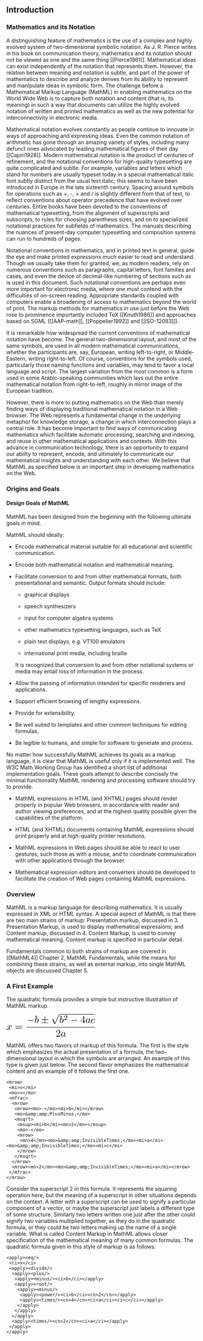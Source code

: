 ## Introduction

### Mathematics and its Notation

A distinguishing feature of mathematics is the use of a complex and
highly evolved system of two-dimensional symbolic notation. As
J. R. Pierce writes in his book on communication theory, mathematics
and its notation should not be viewed as one and the same thing
[[Pierce1961]]. Mathematical ideas can exist independently of the
notation that represents them. However, the relation between meaning
and notation is subtle, and part of the power of mathematics to
describe and analyze derives from its ability to represent and
manipulate ideas in symbolic form. The challenge before a Mathematical
Markup Language (MathML) in enabling mathematics on the World Wide Web
is to capture both notation and content (that is, its meaning) in such
a way that documents can utilize the highly evolved notation of
written and printed mathematics as well as the new potential for
interconnectivity in electronic media.

Mathematical notation evolves constantly as people continue to
innovate in ways of approaching and expressing ideas. Even the common
notation of arithmetic has gone through an amazing variety of styles,
including many defunct ones advocated by leading mathematical figures
of their day [[Cajori1928]]. Modern mathematical notation is the product
of centuries of refinement, and the notational conventions for
high-quality typesetting are quite complicated and subtle. For
example, variables and letters which stand for numbers are usually
typeset today in a special mathematical italic font subtly distinct
from the usual text italic; this seems to have been introduced in
Europe in the late sixteenth century. Spacing around symbols for
operations such as +, -, × and / is slightly different from that of
text, to reflect conventions about operator precedence that have
evolved over centuries. Entire books have been devoted to the
conventions of mathematical typesetting, from the alignment of
superscripts and subscripts, to rules for choosing parenthesis sizes,
and on to specialized notational practices for subfields of
mathematics. The manuals describing the nuances of present-day
computer typesetting and composition systems can run to hundreds of
pages.

Notational conventions in mathematics, and in printed text in general,
guide the eye and make printed expressions much easier to read and
understand. Though we usually take them for granted, we, as modern
readers, rely on numerous conventions such as paragraphs, capital
letters, font families and cases, and even the device of decimal-like
numbering of sections such as is used in this document. Such
notational conventions are perhaps even more important for electronic
media, where one must contend with the difficulties of on-screen
reading. Appropriate standards coupled with computers enable a
broadening of access to mathematics beyond the world of print. The
markup methods for mathematics in use just before the Web rose to
prominence importantly included TeX [[Knuth1986]] and approaches based
on SGML ([[AAP-math]], [[Poppelier1992]] and [[ISO-12083]]).

It is remarkable how widespread the current conventions of
mathematical notation have become. The general two-dimensional layout,
and most of the same symbols, are used in all modern mathematical
communications, whether the participants are, say, European, writing
left-to-right, or Middle-Eastern, writing right-to-left. Of course,
conventions for the symbols used, particularly those naming functions
and variables, may tend to favor a local language and script. The
largest variation from the most common is a form used in some
Arabic-speaking communities which lays out the entire mathematical
notation from right-to-left, roughly in mirror image of the European
tradition.

However, there is more to putting mathematics on the Web than merely
finding ways of displaying traditional mathematical notation in a Web
browser. The Web represents a fundamental change in the underlying
metaphor for knowledge storage, a change in which interconnection
plays a central role. It has become important to find ways of
communicating mathematics which facilitate automatic processing,
searching and indexing, and reuse in other mathematical applications
and contexts. With this advance in communication technology, there is
an opportunity to expand our ability to represent, encode, and
ultimately to communicate our mathematical insights and understanding
with each other. We believe that MathML as specified below is an
important step in developing mathematics on the Web.

### Origins and Goals

#### Design Goals of MathML

MathML has been designed from the beginning with the following ultimate goals in mind.

MathML should ideally:

 * Encode mathematical material suitable for all educational and scientific communication.

 * Encode both mathematical notation and mathematical meaning.

 * Facilitate conversion to and from other mathematical formats, both presentational and semantic. Output formats should include:

    *    graphical displays

    *    speech synthesizers

    *    input for computer algebra systems

    *    other mathematics typesetting languages, such as TeX

    *    plain text displays, e.g. VT100 emulators

    *    international print media, including braille

    It is recognized that conversion to and from other notational systems or media may entail loss of information in the process.

 * Allow the passing of information intended for specific renderers and applications.

 * Support efficient browsing of lengthy expressions.

 * Provide for extensibility.

 * Be well suited to templates and other common techniques for editing formulas.

 * Be legible to humans, and simple for software to generate and process.

No matter how successfully MathML achieves its goals as a markup language, it is clear that MathML is useful only if it is implemented well. The W3C Math Working Group has identified a short list of additional implementation goals. These goals attempt to describe concisely the minimal functionality MathML rendering and processing software should try to provide.

 * MathML expressions in HTML (and XHTML) pages should render properly in popular Web browsers, in accordance with reader and author viewing preferences, and at the highest quality possible given the capabilities of the platform.

 * HTML (and XHTML) documents containing MathML expressions should print properly and at high-quality printer resolutions.

 * MathML expressions in Web pages should be able to react to user gestures, such those as with a mouse, and to coordinate communication with other applications through the browser.

 * Mathematical expression editors and converters should be developed to facilitate the creation of Web pages containing MathML expressions.



### Overview

MathML is a markup language for describing mathematics. It is usually expressed in XML or HTML syntax. A special aspect of MathML is that there are two main strains of markup: Presentation markup, discussed in 3. Presentation Markup, is used to display mathematical expressions; and Content markup, discussed in 4. Content Markup, is used to convey mathematical meaning. Content markup is specified in particular detail.

Fundamentals common to both strains of markup are covered in [[MathML4]] Chapter 2, MathML Fundamentals, while the means for combining these strains, as well as external markup, into single MathML objects are discussed Chapter 5. 

### A First Example

The quadratic formula provides a simple but instructive illustration of MathML markup.



<svg version='1.1' xmlns='http://www.w3.org/2000/svg' xmlns:xlink='http://www.w3.org/1999/xlink' width='176.312704pt' height='44.548603pt' viewBox='-72.000004 -71.601531 88.156352 22.274301'>
<defs>
<path id='g2-50' d='M3.521793-1.26924H3.284682C3.263761-1.115816 3.194022-.704359 3.103362-.63462C3.047572-.592777 2.510585-.592777 2.412951-.592777H1.129763C1.862017-1.241345 2.106102-1.436613 2.524533-1.764384C3.040598-2.175841 3.521793-2.608219 3.521793-3.270735C3.521793-4.11457 2.782565-4.630635 1.889913-4.630635C1.025156-4.630635 .439352-4.02391 .439352-3.382316C.439352-3.02665 .739228-2.991781 .808966-2.991781C.976339-2.991781 1.17858-3.110336 1.17858-3.361395C1.17858-3.486924 1.129763-3.731009 .767123-3.731009C.983313-4.226152 1.457534-4.379577 1.785305-4.379577C2.48269-4.379577 2.84533-3.835616 2.84533-3.270735C2.84533-2.66401 2.412951-2.182814 2.189788-1.931756L.509091-.27198C.439352-.209215 .439352-.195268 .439352 0H3.312578L3.521793-1.26924Z'/>
<path id='g0-0' d='M6.914072-2.49066C6.914072-2.689913 6.724782-2.689913 6.585305-2.689913H1.155666C1.016189-2.689913 .826899-2.689913 .826899-2.49066S1.016189-2.291407 1.155666-2.291407H6.585305C6.724782-2.291407 6.914072-2.291407 6.914072-2.49066Z'/>
<path id='g0-6' d='M7.183064-.199253C7.183064-.398506 6.993773-.398506 6.854296-.398506H4.07472V-3.118306H6.854296C6.993773-3.118306 7.183064-3.118306 7.183064-3.317559S6.993773-3.516812 6.854296-3.516812H4.07472V-6.276463C4.07472-6.425903 4.07472-6.635118 3.875467-6.635118S3.676214-6.455791 3.676214-6.316314V-3.516812H.886675C.747198-3.516812 .557908-3.516812 .557908-3.317559S.747198-3.118306 .886675-3.118306H3.676214V-.398506H.886675C.747198-.398506 .557908-.398506 .557908-.199253S.747198 0 .886675 0H6.854296C6.993773 0 7.183064 0 7.183064-.199253Z'/>
<path id='g0-112' d='M8.498132-.199253C8.498132-.308842 8.418431-.398506 8.298879-.398506S8.14944-.328767 8.089664-.209215L3.875467 8.518057L2.102117 4.612702C2.062267 4.533001 2.042341 4.473225 1.972603 4.473225C1.942715 4.473225 1.92279 4.473225 1.833126 4.552927L.846824 5.300125C.737235 5.389788 .727273 5.399751 .727273 5.439601C.727273 5.50934 .767123 5.549191 .826899 5.549191C.856787 5.549191 .876712 5.549191 .966376 5.469489L1.484433 5.080946L3.457036 9.414695C3.516812 9.554172 3.536737 9.564134 3.646326 9.564134C3.805729 9.564134 3.825654 9.524284 3.895392 9.374844L8.438356-.029888C8.488169-.139477 8.498132-.14944 8.498132-.199253Z'/>
<path id='g3-50' d='M4.473225-1.733499H4.224159C4.174346-1.43462 4.104608-.996264 4.004981-.846824C3.935243-.767123 3.277709-.767123 3.058531-.767123H1.265255L2.321295-1.793275C3.875467-3.16812 4.473225-3.706102 4.473225-4.702366C4.473225-5.838107 3.576588-6.635118 2.361146-6.635118C1.235367-6.635118 .498132-5.718555 .498132-4.83188C.498132-4.273973 .996264-4.273973 1.026152-4.273973C1.195517-4.273973 1.544209-4.393524 1.544209-4.801993C1.544209-5.061021 1.364882-5.32005 1.016189-5.32005C.936488-5.32005 .916563-5.32005 .886675-5.310087C1.115816-5.957659 1.653798-6.326276 2.231631-6.326276C3.138232-6.326276 3.566625-5.519303 3.566625-4.702366C3.566625-3.905355 3.068493-3.118306 2.520548-2.500623L.607721-.368618C.498132-.259029 .498132-.239103 .498132 0H4.194271L4.473225-1.733499Z'/>
<path id='g3-52' d='M4.692403-1.643836V-1.952677H3.696139V-6.485679C3.696139-6.684932 3.696139-6.744707 3.536737-6.744707C3.447073-6.744707 3.417186-6.744707 3.337484-6.625156L.278954-1.952677V-1.643836H2.929016V-.777086C2.929016-.418431 2.909091-.308842 2.171856-.308842H1.96264V0C2.371108-.029888 2.889166-.029888 3.307597-.029888S4.254047-.029888 4.662516 0V-.308842H4.4533C3.716065-.308842 3.696139-.418431 3.696139-.777086V-1.643836H4.692403ZM2.988792-1.952677H.557908L2.988792-5.668742V-1.952677Z'/>
<path id='g3-61' d='M7.183064-3.457036C7.183064-3.656289 6.993773-3.656289 6.854296-3.656289H.886675C.747198-3.656289 .557908-3.656289 .557908-3.457036S.747198-3.257783 .896638-3.257783H6.844334C6.993773-3.257783 7.183064-3.257783 7.183064-3.457036ZM7.183064-1.524284C7.183064-1.723537 6.993773-1.723537 6.844334-1.723537H.896638C.747198-1.723537 .557908-1.723537 .557908-1.524284S.747198-1.325031 .886675-1.325031H6.854296C6.993773-1.325031 7.183064-1.325031 7.183064-1.524284Z'/>
<path id='g1-97' d='M4.961395-1.424658C4.961395-1.524284 4.871731-1.524284 4.841843-1.524284C4.742217-1.524284 4.732254-1.484433 4.702366-1.344956C4.533001-.697385 4.353674-.109589 3.945205-.109589C3.676214-.109589 3.646326-.368618 3.646326-.56787C3.646326-.787049 3.666252-.86675 3.775841-1.305106L3.995019-2.201743L4.353674-3.596513C4.423412-3.875467 4.423412-3.895392 4.423412-3.935243C4.423412-4.104608 4.303861-4.204234 4.134496-4.204234C3.895392-4.204234 3.745953-3.985056 3.716065-3.765878C3.536737-4.134496 3.247821-4.403487 2.799502-4.403487C1.633873-4.403487 .398506-2.938979 .398506-1.484433C.398506-.547945 .946451 .109589 1.723537 .109589C1.92279 .109589 2.420922 .069738 3.01868-.637609C3.098381-.219178 3.447073 .109589 3.92528 .109589C4.273973 .109589 4.503113-.119552 4.662516-.438356C4.83188-.797011 4.961395-1.424658 4.961395-1.424658ZM3.566625-3.138232L3.068493-1.185554C3.01868-1.006227 3.01868-.986301 2.86924-.816936C2.430884-.268991 2.022416-.109589 1.743462-.109589C1.24533-.109589 1.105853-.657534 1.105853-1.046077C1.105853-1.544209 1.424658-2.769614 1.653798-3.227895C1.96264-3.815691 2.410959-4.184309 2.809465-4.184309C3.457036-4.184309 3.596513-3.367372 3.596513-3.307597S3.576588-3.188045 3.566625-3.138232Z'/>
<path id='g1-98' d='M4.134496-2.809465C4.134496-3.716065 3.606476-4.403487 2.809465-4.403487C2.351183-4.403487 1.942715-4.11457 1.643836-3.805729L2.381071-6.804483C2.381071-6.804483 2.381071-6.914072 2.251557-6.914072C2.022416-6.914072 1.295143-6.834371 1.036115-6.814446C.956413-6.804483 .846824-6.794521 .846824-6.615193C.846824-6.495641 .936488-6.495641 1.085928-6.495641C1.564134-6.495641 1.58406-6.425903 1.58406-6.326276C1.58406-6.256538 1.494396-5.917808 1.444583-5.708593L.627646-2.460772C.508095-1.96264 .468244-1.803238 .468244-1.454545C.468244-.508095 .996264 .109589 1.733499 .109589C2.909091 .109589 4.134496-1.374844 4.134496-2.809465ZM2.909091-1.135741C2.580324-.468244 2.122042-.109589 1.733499-.109589C1.39477-.109589 1.066002-.37858 1.066002-1.115816C1.066002-1.305106 1.066002-1.494396 1.225405-2.122042L1.444583-3.038605C1.504359-3.257783 1.504359-3.277709 1.594022-3.387298C2.082192-4.034869 2.530511-4.184309 2.789539-4.184309C3.148194-4.184309 3.417186-3.88543 3.417186-3.247821C3.417186-2.660025 3.088418-1.514321 2.909091-1.135741Z'/>
<path id='g1-99' d='M4.283935-1.066002C4.283935-1.125778 4.224159-1.195517 4.164384-1.195517C4.11457-1.195517 4.094645-1.175592 4.034869-1.09589C3.247821-.109589 2.161893-.109589 2.042341-.109589C1.414695-.109589 1.145704-.597758 1.145704-1.195517C1.145704-1.603985 1.344956-2.570361 1.683686-3.188045C1.992528-3.755915 2.540473-4.184309 3.088418-4.184309C3.427148-4.184309 3.805729-4.054795 3.945205-3.785803C3.785803-3.785803 3.646326-3.785803 3.506849-3.646326C3.347447-3.496887 3.327522-3.327522 3.327522-3.257783C3.327522-3.01868 3.506849-2.909091 3.696139-2.909091C3.985056-2.909091 4.254047-3.148194 4.254047-3.5467C4.254047-4.034869 3.785803-4.403487 3.078456-4.403487C1.733499-4.403487 .408468-2.978829 .408468-1.574097C.408468-.67746 .986301 .109589 2.022416 .109589C3.447073 .109589 4.283935-.946451 4.283935-1.066002Z'/>
<path id='g1-120' d='M4.941469-1.424658C4.941469-1.524284 4.851806-1.524284 4.821918-1.524284C4.732254-1.524284 4.712329-1.484433 4.692403-1.414695C4.363636-.348692 3.686177-.109589 3.367372-.109589C2.978829-.109589 2.819427-.428394 2.819427-.767123C2.819427-.986301 2.879203-1.205479 2.988792-1.643836L3.327522-3.008717C3.387298-3.267746 3.616438-4.184309 4.313823-4.184309C4.363636-4.184309 4.60274-4.184309 4.811955-4.054795C4.533001-4.004981 4.333748-3.755915 4.333748-3.516812C4.333748-3.35741 4.443337-3.16812 4.712329-3.16812C4.931507-3.16812 5.250311-3.347447 5.250311-3.745953C5.250311-4.26401 4.662516-4.403487 4.323786-4.403487C3.745953-4.403487 3.39726-3.875467 3.277709-3.646326C3.028643-4.303861 2.49066-4.403487 2.201743-4.403487C1.165629-4.403487 .597758-3.118306 .597758-2.86924C.597758-2.769614 .71731-2.769614 .71731-2.769614C.797011-2.769614 .826899-2.789539 .846824-2.879203C1.185554-3.935243 1.843088-4.184309 2.181818-4.184309C2.371108-4.184309 2.719801-4.094645 2.719801-3.516812C2.719801-3.20797 2.550436-2.540473 2.181818-1.145704C2.022416-.52802 1.673724-.109589 1.235367-.109589C1.175592-.109589 .946451-.109589 .737235-.239103C.986301-.288917 1.205479-.498132 1.205479-.777086C1.205479-1.046077 .986301-1.125778 .836862-1.125778C.537983-1.125778 .288917-.86675 .288917-.547945C.288917-.089664 .787049 .109589 1.225405 .109589C1.882939 .109589 2.241594-.587796 2.271482-.647572C2.391034-.278954 2.749689 .109589 3.347447 .109589C4.373599 .109589 4.941469-1.175592 4.941469-1.424658Z'/>
</defs>
<g id='page1'>
<use x='-72.000004' y='-56.1611' xlink:href='#g1-120'/>
<use x='-63.53874' y='-56.1611' xlink:href='#g3-61'/>
<use x='-51.826956' y='-62.900901' xlink:href='#g0-0'/>
<use x='-44.078208' y='-62.900901' xlink:href='#g1-98'/>
<use x='-37.588708' y='-62.900901' xlink:href='#g0-6'/>
<use x='-27.626095' y='-71.203036' xlink:href='#g0-112'/>
<rect x='-19.323869' y='-71.60152' height='.398484' width='35.480185'/>
<use x='-19.323869' y='-62.900901' xlink:href='#g1-98'/>
<use x='-15.048235' y='-65.778994' xlink:href='#g2-50'/>
<use x='-8.365136' y='-62.900901' xlink:href='#g0-0'/>
<use x='1.597477' y='-62.900901' xlink:href='#g3-52'/>
<use x='6.578797' y='-62.900901' xlink:href='#g1-97'/>
<use x='11.844951' y='-62.900901' xlink:href='#g1-99'/>
<rect x='-51.826956' y='-58.85101' height='.398484' width='67.983253'/>
<use x='-22.95906' y='-49.32723' xlink:href='#g3-50'/>
<use x='-17.97774' y='-49.32723' xlink:href='#g1-97'/>
</g>
</svg>

MathML offers two flavors of markup of this formula. The first is the style which emphasizes the actual presentation of a formula, the two-dimensional layout in which the symbols are arranged. An example of this type is given just below. The second flavor emphasizes the mathematical content and an example of it follows the first one.

```
<mrow>
 <mi>x</mi>
 <mo>=</mo>
 <mfrac>
  <mrow>
   <mrow><mo>-</mo><mi>b</mi></mrow>
   <mo>&amp;amp;PlusMinus;</mo>
   <msqrt>
    <msup><mi>b</mi><mn>2</mn></msup>
    <mo>-</mo>
    <mrow>
     <mn>4</mn><mo>&amp;amp;InvisibleTimes;</mo><mi>a</mi><mo>&amp;amp;InvisibleTimes;</mo><mi>c</mi>
    </mrow>
   </msqrt>
  </mrow>
  <mrow><mn>2</mn><mo>&amp;amp;InvisibleTimes;</mo><mi>a</mi></mrow>
 </mfrac>
</mrow>
```

Consider the superscript 2 in this formula. It represents the squaring
operation here, but the meaning of a superscript in other situations
depends on the context. A letter with a superscript can be used to
signify a particular component of a vector, or maybe the superscript
just labels a different type of some structure. Similarly two letters
written one just after the other could signify two variables
multiplied together, as they do in the quadratic formula, or they
could be two letters making up the name of a single variable. What is
called Content Markup in MathML allows closer specification of the
mathematical meaning of many common formulas. The quadratic formula
given in this style of markup is as follows.



```
<apply><eq/>
 <ci>x</ci>
 <apply><divide/>
  <apply><plus/>
   <apply><minus/><ci>b</ci></apply>
   <apply><root/>
    <apply><minus/>
     <apply><power/><ci>b</ci><cn>2</cn></apply>
     <apply><times/><cn>4</cn><ci>a</ci><ci>c</ci></apply>
    </apply>
   </apply>
  </apply>
  <apply><times/><cn>2</cn><ci>a</ci></apply>
 </apply>
</apply>
```
